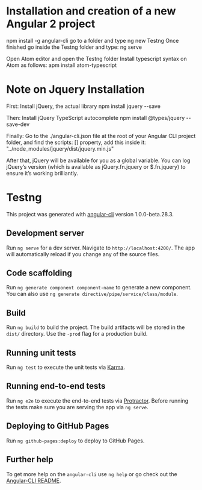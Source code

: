 
# Installation and creation of a new Angular 2 project
npm install -g angular-cli
go to a folder and type
ng new Testng
Once finished go inside the Testng folder and type:
ng serve

Open Atom editor and open the Testng folder
Install typescript syntax on Atom as follows:
apm install atom-typescript


# Note on Jquery Installation
First: Install jQuery, the actual library
npm install jquery --save

Then: Install jQuery TypeScript autocomplete
npm install @types/jquery --save-dev

Finally: Go to the ./angular-cli.json file at the root of your Angular CLI project folder, and find the scripts: [] property, add this inside it:
"../node_modules/jquery/dist/jquery.min.js"

After that, jQuery will be available for you as a global variable. You can log jQuery’s version (which is available as jQuery.fn.jquery   or $.fn.jquery) to ensure it’s working brilliantly.


# Testng
This project was generated with [angular-cli](https://github.com/angular/angular-cli) version 1.0.0-beta.28.3.

## Development server
Run `ng serve` for a dev server. Navigate to `http://localhost:4200/`. The app will automatically reload if you change any of the source files.

## Code scaffolding

Run `ng generate component component-name` to generate a new component. You can also use `ng generate directive/pipe/service/class/module`.

## Build

Run `ng build` to build the project. The build artifacts will be stored in the `dist/` directory. Use the `-prod` flag for a production build.

## Running unit tests

Run `ng test` to execute the unit tests via [Karma](https://karma-runner.github.io).

## Running end-to-end tests

Run `ng e2e` to execute the end-to-end tests via [Protractor](http://www.protractortest.org/).
Before running the tests make sure you are serving the app via `ng serve`.

## Deploying to GitHub Pages

Run `ng github-pages:deploy` to deploy to GitHub Pages.

## Further help
To get more help on the `angular-cli` use `ng help` or go check out the [Angular-CLI README](https://github.com/angular/angular-cli/blob/master/README.md).
